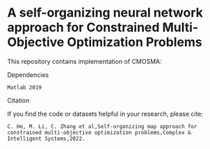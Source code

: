 # A self-organizing neural network approach for Constrained Multi-Objective Optimization Problems

This repository contains implementation of CMOSMA:

Dependencies

	Matlab 2019
	
Citation

If you find the code or datasets helpful in your research, please cite:
	
	C. He, M. Li, C. Zhang et al,Self-organizing map approach for constrained multi-objective optimization problems,Complex & Intelligent Systems,2022.

